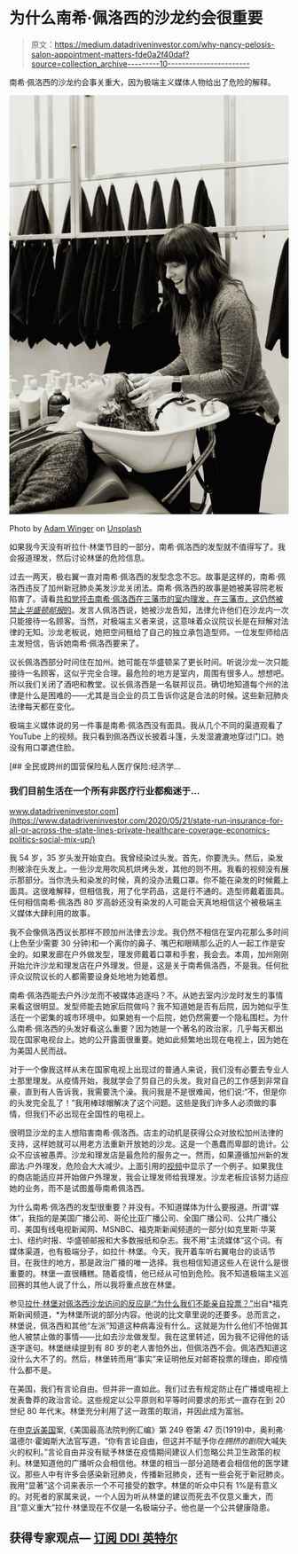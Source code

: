# 为什么南希·佩洛西的沙龙约会很重要

> 原文：<https://medium.datadriveninvestor.com/why-nancy-pelosis-salon-appointment-matters-fde0a2f40daf?source=collection_archive---------10----------------------->

南希·佩洛西的沙龙约会事关重大，因为极端主义媒体人物给出了危险的解释。

![](img/ffd3af2bc6efab1263f69be99914a08b.png)

Photo by [Adam Winger](https://unsplash.com/@awcreativeut?utm_source=medium&utm_medium=referral) on [Unsplash](https://unsplash.com?utm_source=medium&utm_medium=referral)

如果我今天没有听拉什·林堡节目的一部分，南希·佩洛西的发型就不值得写了。我会报道理发，然后讨论林堡的危险信息。

过去一两天，极右翼一直对南希·佩洛西的发型念念不忘。故事是这样的，南希·佩洛西违反了加州新冠肺炎美发沙龙关闭法。南希·佩洛西的故事是她被美容院老板陷害了。请看[共和党抨击南希·佩洛西在三藩市的室内理发，在三藩市，这仍然被禁止*华盛顿邮报*的](https://www.washingtonpost.com/nation/2020/09/02/pelosi-hair-salon-california-coronavirus/)。发言人佩洛西说，她被沙龙告知，法律允许他们在沙龙内一次只能接待一名顾客。当然，对极端主义者来说，这意味着众议院议长是在辩解对法律的无知。沙龙老板说，她把空间租给了自己的独立承包造型师。一位发型师给店主发短信，告诉她南希·佩洛西要来了。

议长佩洛西部分时间住在加州。她可能在华盛顿呆了更长时间。听说沙龙一次只能接待一名顾客，这似乎完全合理。最危险的地方是室内，周围有很多人。想想吧。所以我们关闭了酒吧和教堂。议长佩洛西是一名联邦议员。确切地知道每个州的法律是什么是困难的——尤其是当企业的员工告诉你这是合法的时候。这些新冠肺炎法律每天都在变化。

极端主义媒体说的另一件事是南希·佩洛西没有面具。我从几个不同的渠道观看了 YouTube 上的视频。我只看到佩洛西议长披着斗篷，头发湿漉漉地穿过门口。她没有用口罩遮住脸。

[](https://www.datadriveninvestor.com/2020/05/21/state-run-insurance-for-all-or-across-the-state-lines-private-healthcare-coverage-economics-politics-social-mix-up/) [## 全民或跨州的国营保险私人医疗保险:经济学…

### 我们目前生活在一个所有非医疗行业都痴迷于…

www.datadriveninvestor.com](https://www.datadriveninvestor.com/2020/05/21/state-run-insurance-for-all-or-across-the-state-lines-private-healthcare-coverage-economics-politics-social-mix-up/) 

我 54 岁，35 岁头发开始变白。我曾经染过头发。首先，你要洗头。然后，染发剂被涂在头发上。一些沙龙用吹风机烘烤头发，其他的则不用。我看的视频没有展示那部分。当你洗头和染发的时候，真的没办法戴口罩。你不能在染发的时候戴上面具。这很难解释，但相信我，用了化学药品，这是行不通的。造型师戴着面具。任何相信南希·佩洛西 80 岁高龄还没有染发的人可能会天真地相信这个被极端主义媒体大肆利用的故事。

我不会像佩洛西议长那样不顾加州法律去沙龙。我仍然不相信在室内花那么多时间(上色至少需要 30 分钟)和一个离你的鼻子、嘴巴和眼睛那么近的人一起工作是安全的。如果发廊在户外做发型，理发师戴着口罩和手套，我会去。本周，加州刚刚开始允许沙龙和理发店在户外理发。但是，这是关于南希佩洛西，不是我。任何批评众议院议长的人都需要设身处地地为她着想。

南希·佩洛西能去户外沙龙而不被媒体追逐吗？不。从她去室内沙龙时发生的事情来看这很明显。发型师能去她家后院做吗？我不知道她是否有后院，因为她似乎生活在一个密集的城市环境中。如果她有一个后院，她仍然需要一个隐私围栏。为什么南希·佩洛西的头发好看这么重要？因为她是一个著名的政治家，几乎每天都出现在国家电视台上。她的公开露面很重要。她如此频繁地出现在电视上，因为她在为美国人民而战。

对于一个像我这样从未在国家电视上出现过的普通人来说，我们没有必要去专业人士那里理发。从疫情开始，我就学会了剪自己的头发。我对自己的工作感到非常自豪，直到有人告诉我，我需要洗个澡。我问我是不是很难闻，他们说:“不，但是你的头发完全乱了！”我用棒球帽解决了这个问题。这些是我们许多人必须做的事情，但我们不必出现在全国性的电视上。

很明显沙龙的主人想陷害南希·佩洛西。店主的动机是获得公众对放松加州法律的支持，这样她就可以用老方法重新开放她的沙龙。这是一个愚蠢而卑鄙的诡计。公众不应该被愚弄。沙龙和理发店是最危险的服务之一。然而，如果遵循加州新的发廊法:户外理发，危险会大大减少。上面引用的[视频](https://www.youtube.com/watch?v=ndafeJrHYGA)中显示了一个例子。如果我住的商店能适应并开始做户外理发，我会让理发师给我理发。沙龙老板应该努力适应她的业务，而不是试图羞辱南希佩洛西。

为什么南希·佩洛西的发型很重要？并没有。不知道媒体为什么要报道。所谓“媒体”，我指的是美国广播公司、哥伦比亚广播公司、全国广播公司、公共广播公司、美国有线电视新闻网、MSNBC、福克斯新闻频道的一部分(如克里斯·华莱士)、纽约时报、华盛顿邮报和大多数报纸和杂志。我不用“主流媒体”这个词。有媒体渠道，也有极端分子，如拉什·林堡。今天，我开着车听右翼电台的谈话节目。在我住的地方，那是政治广播的唯一选择。我也相信知道这些人在说什么是很重要的。林堡一直很糟糕。随着疫情，他已经从可怕到危险。我不知道极端主义巡回赛的其他人说了什么，所以我将重点放在林堡。

参见[拉什·林堡对佩洛西沙龙访问的反应是:“为什么我们不能亲自投票？”](https://www.foxnews.com/politics/rush-limbaugh-nancy-pelosi-salon-visit-coronavirus)出自*福克斯新闻频道，*为林堡所说的部分内容。他说的比文章里说的还要多。总而言之，林堡说，佩洛西和其他“左派”知道这种病毒没有什么。这就是为什么他们不怕做其他人被禁止做的事情——比如去沙龙做发型。我在这里转述，因为我不记得他的话逐字逐句。林堡继续提到有 80 岁的老人害怕外出，但佩洛西不会。佩洛西知道这没什么大不了的。然后，林堡转而用“事实”来证明他反对邮寄投票的理由，即疫情什么都不是。

在美国，我们有言论自由。但并非一直如此。我们过去有规定防止在广播或电视上发表鲁莽的政治言论。这些规定以公平原则和平等时间要求的形式一直存在到 20 世纪 80 年代末。林堡充分利用了这一政策的取消，并因此成为富翁。

在[申克诉美国](https://www.law.cornell.edu/supremecourt/text/249/47)案,《美国最高法院判例汇编》第 249 卷第 47 页(1919)中，奥利弗·温德尔·霍姆斯大法官写道，“你有言论自由，但这并不赋予你*在拥挤的剧院*大喊失火的权利。”言论自由并没有赋予林堡在疫情期间建议人们忽略公共卫生政策的权利。林堡知道他的广播听众会相信他。林堡的相当一部分追随者会相信他的医学建议。那些人中有许多会感染新冠肺炎，传播新冠肺炎，还有一些会死于新冠肺炎。我用“显著”这个词来表示一个不可接受的数字。林堡的听众中只有 1%是有意义的。对死者的家属来说，一个人因为听从林堡的建议而死去不仅意义重大，而且“意义重大”拉什·林堡现在不仅是一名极端分子。他也是一个公共健康隐患。

## 获得专家观点— [订阅 DDI 英特尔](https://datadriveninvestor.com/ddi-intel)